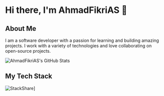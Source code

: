 # Hi there, I'm AhmadFikriAS 👋

## About Me
I am a software developer with a passion for learning and building amazing projects. I work with a variety of technologies and love collaborating on open-source projects.

![AhmadFikriAS's GitHub Stats](https://github-readme-stats.vercel.app/api?username=AhmadFikriAS&count_private=true&show_icons=true&theme=radical&include_all_commits=true)

## My Tech Stack
![StackShare](http://img.shields.io/badge/tech-stack-0690fa.svg?style=flat)]
